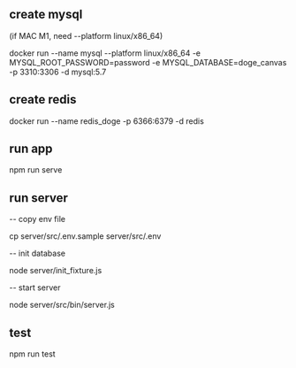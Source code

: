 ## create mysql
(if MAC M1, need --platform linux/x86_64)

docker run --name mysql --platform linux/x86_64 -e MYSQL_ROOT_PASSWORD=password -e MYSQL_DATABASE=doge_canvas  -p 3310:3306 -d mysql:5.7

## create redis
docker run --name redis_doge -p 6366:6379 -d redis

## run app
npm run serve
## run server
-- copy env file

cp server/src/.env.sample server/src/.env

-- init database

node server/init_fixture.js

-- start server

node server/src/bin/server.js
## test
npm run test